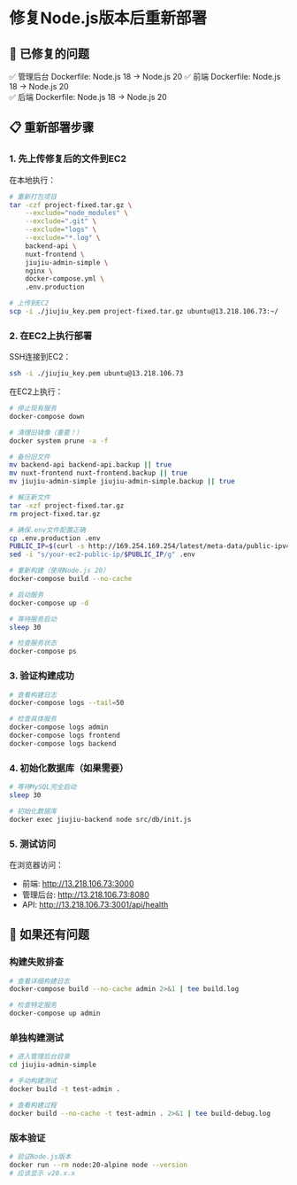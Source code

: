 # 修复Node.js版本后重新部署

## 🔧 已修复的问题

✅ 管理后台 Dockerfile: Node.js 18 → Node.js 20
✅ 前端 Dockerfile: Node.js 18 → Node.js 20  
✅ 后端 Dockerfile: Node.js 18 → Node.js 20

## 📋 重新部署步骤

### 1. 先上传修复后的文件到EC2

在本地执行：
```bash
# 重新打包项目
tar -czf project-fixed.tar.gz \
    --exclude="node_modules" \
    --exclude=".git" \
    --exclude="logs" \
    --exclude="*.log" \
    backend-api \
    nuxt-frontend \
    jiujiu-admin-simple \
    nginx \
    docker-compose.yml \
    .env.production

# 上传到EC2
scp -i ./jiujiu_key.pem project-fixed.tar.gz ubuntu@13.218.106.73:~/
```

### 2. 在EC2上执行部署

SSH连接到EC2：
```bash
ssh -i ./jiujiu_key.pem ubuntu@13.218.106.73
```

在EC2上执行：
```bash
# 停止现有服务
docker-compose down

# 清理旧镜像（重要！）
docker system prune -a -f

# 备份旧文件
mv backend-api backend-api.backup || true
mv nuxt-frontend nuxt-frontend.backup || true
mv jiujiu-admin-simple jiujiu-admin-simple.backup || true

# 解压新文件
tar -xzf project-fixed.tar.gz
rm project-fixed.tar.gz

# 确保.env文件配置正确
cp .env.production .env
PUBLIC_IP=$(curl -s http://169.254.169.254/latest/meta-data/public-ipv4)
sed -i "s/your-ec2-public-ip/$PUBLIC_IP/g" .env

# 重新构建（使用Node.js 20）
docker-compose build --no-cache

# 启动服务
docker-compose up -d

# 等待服务启动
sleep 30

# 检查服务状态
docker-compose ps
```

### 3. 验证构建成功

```bash
# 查看构建日志
docker-compose logs --tail=50

# 检查具体服务
docker-compose logs admin
docker-compose logs frontend  
docker-compose logs backend
```

### 4. 初始化数据库（如果需要）

```bash
# 等待MySQL完全启动
sleep 30

# 初始化数据库
docker exec jiujiu-backend node src/db/init.js
```

### 5. 测试访问

在浏览器访问：
- 前端: http://13.218.106.73:3000
- 管理后台: http://13.218.106.73:8080
- API: http://13.218.106.73:3001/api/health

## 🐛 如果还有问题

### 构建失败排查
```bash
# 查看详细构建日志
docker-compose build --no-cache admin 2>&1 | tee build.log

# 检查特定服务
docker-compose up admin
```

### 单独构建测试
```bash
# 进入管理后台目录
cd jiujiu-admin-simple

# 手动构建测试
docker build -t test-admin .

# 查看构建过程
docker build --no-cache -t test-admin . 2>&1 | tee build-debug.log
```

### 版本验证
```bash
# 验证Node.js版本
docker run --rm node:20-alpine node --version
# 应该显示 v20.x.x
```